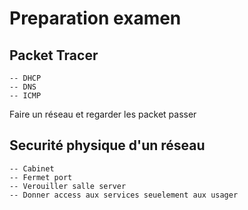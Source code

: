 # Preparation examen

## Packet Tracer
    -- DHCP
    -- DNS
    -- ICMP

Faire un réseau et regarder les packet passer

## Securité physique d'un réseau
    -- Cabinet
    -- Fermet port
    -- Verouiller salle server
    -- Donner access aux services seuelement aux usager

##